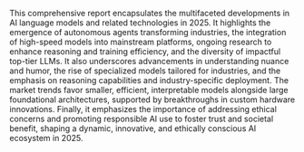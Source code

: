 This comprehensive report encapsulates the multifaceted developments in AI language models and related technologies in 2025. It highlights the emergence of autonomous agents transforming industries, the integration of high-speed models into mainstream platforms, ongoing research to enhance reasoning and training efficiency, and the diversity of impactful top-tier LLMs. It also underscores advancements in understanding nuance and humor, the rise of specialized models tailored for industries, and the emphasis on reasoning capabilities and industry-specific deployment. The market trends favor smaller, efficient, interpretable models alongside large foundational architectures, supported by breakthroughs in custom hardware innovations. Finally, it emphasizes the importance of addressing ethical concerns and promoting responsible AI use to foster trust and societal benefit, shaping a dynamic, innovative, and ethically conscious AI ecosystem in 2025.